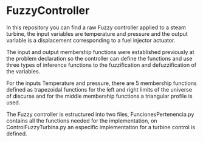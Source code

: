 # FuzzyController

In this repository you can find a raw Fuzzy controller applied to a steam turbine, the input variables are temperature and pressure and the output variable is a displacement corresponding to a fuel injector actuator.

The input and output membership functions were established previously at the problem declaration so the controller can define the functions and use three types of inference functions to the fuzzification and defuzzification of the variables.

For the inputs Temperature and pressure, there are 5 membership functions defined as trapezoidal functions for the left and right limits of the universe of discurse and for the middle membership functions a triangular profile is used.

The Fuzzy controller is estructured into two files, FuncionesPertenencia.py contains all the functions needed for the implementation, on ControlFuzzyTurbina.py an especific implementation for a turbine control is defined.


